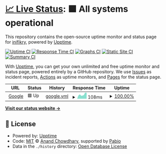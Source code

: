 # [📈 Live Status](https://inifikry.github.io/upptime-inifikry): <!--live status--> **🟩 All systems operational**

This repository contains the open-source uptime monitor and status page for [inifikry](https://inifikry.github.io/upptime-inifikry), powered by [Upptime](https://github.com/upptime/upptime).

[![Uptime CI](https://github.com/inifikry/upptime-inifikry/workflows/Uptime%20CI/badge.svg)](https://github.com/inifikry/upptime-inifikry/actions?query=workflow%3A%22Uptime+CI%22)
[![Response Time CI](https://github.com/inifikry/upptime-inifikry/workflows/Response%20Time%20CI/badge.svg)](https://github.com/inifikry/upptime-inifikry/actions?query=workflow%3A%22Response+Time+CI%22)
[![Graphs CI](https://github.com/inifikry/upptime-inifikry/workflows/Graphs%20CI/badge.svg)](https://github.com/inifikry/upptime-inifikry/actions?query=workflow%3A%22Graphs+CI%22)
[![Static Site CI](https://github.com/inifikry/upptime-inifikry/workflows/Static%20Site%20CI/badge.svg)](https://github.com/inifikry/upptime-inifikry/actions?query=workflow%3A%22Static+Site+CI%22)
[![Summary CI](https://github.com/inifikry/upptime-inifikry/workflows/Summary%20CI/badge.svg)](https://github.com/inifikry/upptime-inifikry/actions?query=workflow%3A%22Summary+CI%22)

With [Upptime](https://upptime.js.org), you can get your own unlimited and free uptime monitor and status page, powered entirely by a GitHub repository. We use [Issues](https://github.com/inifikry/upptime-inifikry/issues) as incident reports, [Actions](https://github.com/inifikry/upptime-inifikry/actions) as uptime monitors, and [Pages](https://inifikry.github.io/upptime-inifikry) for the status page.

<!--start: status pages-->
<!-- This summary is generated by Upptime (https://github.com/upptime/upptime) -->
<!-- Do not edit this manually, your changes will be overwritten -->
<!-- prettier-ignore -->
| URL | Status | History | Response Time | Uptime |
| --- | ------ | ------- | ------------- | ------ |
| <img alt="" src="https://icons.duckduckgo.com/ip3/www.google.com.ico" height="13"> [Google](https://www.google.com) | 🟩 Up | [google.yml](https://github.com/inifikry/upptime-inifikry/commits/HEAD/history/google.yml) | <details><summary><img alt="Response time graph" src="./graphs/google/response-time-week.png" height="20"> 108ms</summary><br><a href="https://inifikry.github.io/upptime-inifikry/history/google"><img alt="Response time 113" src="https://img.shields.io/endpoint?url=https%3A%2F%2Fraw.githubusercontent.com%2Finifikry%2Fupptime-inifikry%2FHEAD%2Fapi%2Fgoogle%2Fresponse-time.json"></a><br><a href="https://inifikry.github.io/upptime-inifikry/history/google"><img alt="24-hour response time 153" src="https://img.shields.io/endpoint?url=https%3A%2F%2Fraw.githubusercontent.com%2Finifikry%2Fupptime-inifikry%2FHEAD%2Fapi%2Fgoogle%2Fresponse-time-day.json"></a><br><a href="https://inifikry.github.io/upptime-inifikry/history/google"><img alt="7-day response time 108" src="https://img.shields.io/endpoint?url=https%3A%2F%2Fraw.githubusercontent.com%2Finifikry%2Fupptime-inifikry%2FHEAD%2Fapi%2Fgoogle%2Fresponse-time-week.json"></a><br><a href="https://inifikry.github.io/upptime-inifikry/history/google"><img alt="30-day response time 105" src="https://img.shields.io/endpoint?url=https%3A%2F%2Fraw.githubusercontent.com%2Finifikry%2Fupptime-inifikry%2FHEAD%2Fapi%2Fgoogle%2Fresponse-time-month.json"></a><br><a href="https://inifikry.github.io/upptime-inifikry/history/google"><img alt="1-year response time 113" src="https://img.shields.io/endpoint?url=https%3A%2F%2Fraw.githubusercontent.com%2Finifikry%2Fupptime-inifikry%2FHEAD%2Fapi%2Fgoogle%2Fresponse-time-year.json"></a></details> | <details><summary><a href="https://inifikry.github.io/upptime-inifikry/history/google">100.00%</a></summary><a href="https://inifikry.github.io/upptime-inifikry/history/google"><img alt="All-time uptime 100.00%" src="https://img.shields.io/endpoint?url=https%3A%2F%2Fraw.githubusercontent.com%2Finifikry%2Fupptime-inifikry%2FHEAD%2Fapi%2Fgoogle%2Fuptime.json"></a><br><a href="https://inifikry.github.io/upptime-inifikry/history/google"><img alt="24-hour uptime 100.00%" src="https://img.shields.io/endpoint?url=https%3A%2F%2Fraw.githubusercontent.com%2Finifikry%2Fupptime-inifikry%2FHEAD%2Fapi%2Fgoogle%2Fuptime-day.json"></a><br><a href="https://inifikry.github.io/upptime-inifikry/history/google"><img alt="7-day uptime 100.00%" src="https://img.shields.io/endpoint?url=https%3A%2F%2Fraw.githubusercontent.com%2Finifikry%2Fupptime-inifikry%2FHEAD%2Fapi%2Fgoogle%2Fuptime-week.json"></a><br><a href="https://inifikry.github.io/upptime-inifikry/history/google"><img alt="30-day uptime 100.00%" src="https://img.shields.io/endpoint?url=https%3A%2F%2Fraw.githubusercontent.com%2Finifikry%2Fupptime-inifikry%2FHEAD%2Fapi%2Fgoogle%2Fuptime-month.json"></a><br><a href="https://inifikry.github.io/upptime-inifikry/history/google"><img alt="1-year uptime 100.00%" src="https://img.shields.io/endpoint?url=https%3A%2F%2Fraw.githubusercontent.com%2Finifikry%2Fupptime-inifikry%2FHEAD%2Fapi%2Fgoogle%2Fuptime-year.json"></a></details>

<!--end: status pages-->

[**Visit our status website →**](https://inifikry.github.io/upptime-inifikry)

## 📄 License

- Powered by: [Upptime](https://github.com/upptime/upptime)
- Code: [MIT](./LICENSE) © [Anand Chowdhary](https://anandchowdhary.com), supported by [Pabio](https://pabio.com)
- Data in the `./history` directory: [Open Database License](https://opendatacommons.org/licenses/odbl/1-0/)
